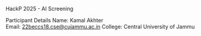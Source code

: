  HackP 2025 - AI Screening

 Participant Details
 Name: Kamal Akhter  
 Email: 22beccs18.cse@cujammu.ac.in
 College: Central University of Jammu  
